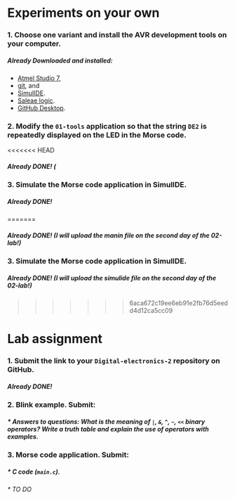 # Experiments on your own
### 1. Choose one variant and install the AVR development tools on your computer.

 ##### Already Downloaded and installed:

* [Atmel Studio 7](https://www.microchip.com/mplab/avr-support/atmel-studio-7),
* [git](https://git-scm.com/), and
* [SimulIDE](https://www.simulide.com/p/home.html).
* [Saleae logic](https://www.saleae.com/downloads/).
* [GitHub Desktop](https://desktop.github.com/).


### 2. Modify the `01-tools` application so that the string `DE2` is repeatedly displayed on the LED in the Morse code.
<<<<<<< HEAD
 ##### Already DONE! (

### 3. Simulate the Morse code application in SimulIDE.
 ##### Already DONE! 
=======
 ##### Already DONE! (I will upload the manin file on the second day of the 02-lab!)

### 3. Simulate the Morse code application in SimulIDE.
 ##### Already DONE! (I will upload the simulide file on the second day of the 02-lab!)
>>>>>>> 6aca672c19ee6eb91e2fb76d5eedd4d12ca5cc09


# Lab assignment
### 1. Submit the link to your `Digital-electronics-2` repository on GitHub.
##### Already DONE!

### 2. Blink example. Submit:
##### * Answers to questions: What is the meaning of `|`, `&`, `^`, `~`, `<<` binary operators? Write a truth table and explain the use of operators with examples.
### 3. Morse code application. Submit:
#####    * C code (`main.c`).
###### * TO DO
